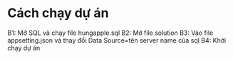 # Cách chạy dự án
B1: Mở SQL và chạy file hungapple.sql
B2: Mở file solution
B3: Vào file appsetting.json và thay đổi Data Source=tên server name của sql
B4: Khởi chạy dự án
